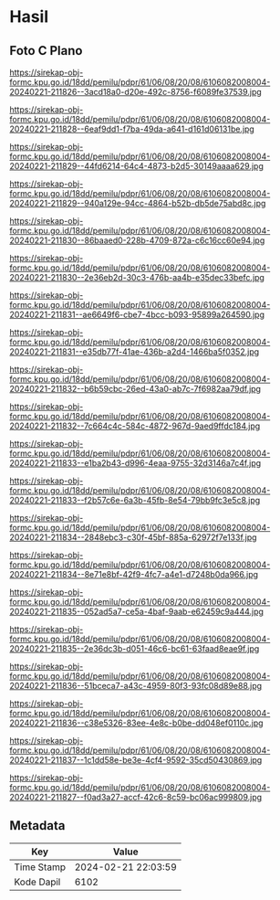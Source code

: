 # Hasil

## Foto C Plano

https://sirekap-obj-formc.kpu.go.id/18dd/pemilu/pdpr/61/06/08/20/08/6106082008004-20240221-211826--3acd18a0-d20e-492c-8756-f6089fe37539.jpg

https://sirekap-obj-formc.kpu.go.id/18dd/pemilu/pdpr/61/06/08/20/08/6106082008004-20240221-211828--6eaf9dd1-f7ba-49da-a641-d161d06131be.jpg

https://sirekap-obj-formc.kpu.go.id/18dd/pemilu/pdpr/61/06/08/20/08/6106082008004-20240221-211829--44fd6214-64c4-4873-b2d5-30149aaaa629.jpg

https://sirekap-obj-formc.kpu.go.id/18dd/pemilu/pdpr/61/06/08/20/08/6106082008004-20240221-211829--940a129e-94cc-4864-b52b-db5de75abd8c.jpg

https://sirekap-obj-formc.kpu.go.id/18dd/pemilu/pdpr/61/06/08/20/08/6106082008004-20240221-211830--86baaed0-228b-4709-872a-c6c16cc60e94.jpg

https://sirekap-obj-formc.kpu.go.id/18dd/pemilu/pdpr/61/06/08/20/08/6106082008004-20240221-211830--2e36eb2d-30c3-476b-aa4b-e35dec33befc.jpg

https://sirekap-obj-formc.kpu.go.id/18dd/pemilu/pdpr/61/06/08/20/08/6106082008004-20240221-211831--ae6649f6-cbe7-4bcc-b093-95899a264590.jpg

https://sirekap-obj-formc.kpu.go.id/18dd/pemilu/pdpr/61/06/08/20/08/6106082008004-20240221-211831--e35db77f-41ae-436b-a2d4-1466ba5f0352.jpg

https://sirekap-obj-formc.kpu.go.id/18dd/pemilu/pdpr/61/06/08/20/08/6106082008004-20240221-211832--b6b59cbc-26ed-43a0-ab7c-7f6982aa79df.jpg

https://sirekap-obj-formc.kpu.go.id/18dd/pemilu/pdpr/61/06/08/20/08/6106082008004-20240221-211832--7c664c4c-584c-4872-967d-9aed9ffdc184.jpg

https://sirekap-obj-formc.kpu.go.id/18dd/pemilu/pdpr/61/06/08/20/08/6106082008004-20240221-211833--e1ba2b43-d996-4eaa-9755-32d3146a7c4f.jpg

https://sirekap-obj-formc.kpu.go.id/18dd/pemilu/pdpr/61/06/08/20/08/6106082008004-20240221-211833--f2b57c6e-6a3b-45fb-8e54-79bb9fc3e5c8.jpg

https://sirekap-obj-formc.kpu.go.id/18dd/pemilu/pdpr/61/06/08/20/08/6106082008004-20240221-211834--2848ebc3-c30f-45bf-885a-62972f7e133f.jpg

https://sirekap-obj-formc.kpu.go.id/18dd/pemilu/pdpr/61/06/08/20/08/6106082008004-20240221-211834--8e71e8bf-42f9-4fc7-a4e1-d7248b0da966.jpg

https://sirekap-obj-formc.kpu.go.id/18dd/pemilu/pdpr/61/06/08/20/08/6106082008004-20240221-211835--052ad5a7-ce5a-4baf-9aab-e62459c9a444.jpg

https://sirekap-obj-formc.kpu.go.id/18dd/pemilu/pdpr/61/06/08/20/08/6106082008004-20240221-211835--2e36dc3b-d051-46c6-bc61-63faad8eae9f.jpg

https://sirekap-obj-formc.kpu.go.id/18dd/pemilu/pdpr/61/06/08/20/08/6106082008004-20240221-211836--51bceca7-a43c-4959-80f3-93fc08d89e88.jpg

https://sirekap-obj-formc.kpu.go.id/18dd/pemilu/pdpr/61/06/08/20/08/6106082008004-20240221-211836--c38e5326-83ee-4e8c-b0be-dd048ef0110c.jpg

https://sirekap-obj-formc.kpu.go.id/18dd/pemilu/pdpr/61/06/08/20/08/6106082008004-20240221-211837--1c1dd58e-be3e-4cf4-9592-35cd50430869.jpg

https://sirekap-obj-formc.kpu.go.id/18dd/pemilu/pdpr/61/06/08/20/08/6106082008004-20240221-211827--f0ad3a27-accf-42c6-8c59-bc06ac999809.jpg


## Metadata

| Key        | Value               |
| ---------- | ------------------- |
| Time Stamp | 2024-02-21 22:03:59 |
| Kode Dapil | 6102                |



